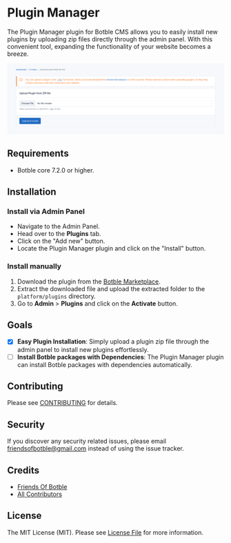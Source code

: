 # Plugin Manager

The Plugin Manager plugin for Botble CMS allows you to easily install new plugins by uploading zip files directly through the admin panel. With this convenient tool, expanding the functionality of your website becomes a breeze.

![Screenshot](./art/screenshot-1.png)

## Requirements

-   Botble core 7.2.0 or higher.

## Installation

### Install via Admin Panel

-   Navigate to the Admin Panel.
-   Head over to the **Plugins** tab.
-   Click on the "Add new" button.
-   Locate the Plugin Manager plugin and click on the "Install" button.

### Install manually

1. Download the plugin from the [Botble Marketplace](https://marketplace.botble.com/products/friendsofbotble/fob-plugin-manager).
2. Extract the downloaded file and upload the extracted folder to the `platform/plugins` directory.
3. Go to **Admin** > **Plugins** and click on the **Activate** button.

## Goals

-   [x] **Easy Plugin Installation**: Simply upload a plugin zip file through the admin panel to install new plugins effortlessly.
-   [ ] **Install Botble packages with Dependencies**: The Plugin Manager plugin can install Botble packages with dependencies automatically.

## Contributing

Please see [CONTRIBUTING](CONTRIBUTING.md) for details.

## Security

If you discover any security related issues, please email friendsofbotble@gmail.com instead of using the issue tracker.

## Credits

-   [Friends Of Botble](https://github.com/FriendsOfBotble)
-   [All Contributors](../../contributors)

## License

The MIT License (MIT). Please see [License File](LICENSE) for more information.
